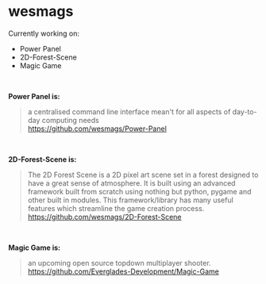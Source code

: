 # wesmags
Currently working on: 
- Power Panel
- 2D-Forest-Scene
- Magic Game

<br>

__Power Panel is:__
>  a centralised command line interface mean't for all aspects of day-to-day computing needs 
> <br>
> https://github.com/wesmags/Power-Panel

<br>

__2D-Forest-Scene is:__


> The 2D Forest Scene is a 2D pixel art scene set in a forest designed to have a great sense of atmosphere. It is built using an advanced framework built from scratch using nothing but python, pygame and other built in modules. This framework/library has many useful features which streamline the game creation process.
> <br>
> https://github.com/wesmags/2D-Forest-Scene

<br>

__Magic Game is:__
> an upcoming open source topdown multiplayer shooter.
> <br>
> https://github.com/Everglades-Development/Magic-Game

<!--
**wesmags/wesmags** is a ✨ _special_ ✨ repository because its `README.md` (this file) appears on your GitHub profile.

Here are some ideas to get you started:

- 🔭 I’m currently working on ...
- 🌱 I’m currently learning ...
- 👯 I’m looking to collaborate on ...
- 🤔 I’m looking for help with ...
- 💬 Ask me about ...
- 📫 How to reach me: ...
- 😄 Pronouns: ...
- ⚡ Fun fact: ...
-->
